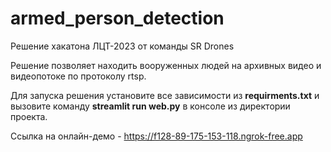 # armed_person_detection

Решение хакатона ЛЦТ-2023 от команды SR Drones

Решение позволяет находить вооруженных людей на архивных видео и видеопотоке по протоколу rtsp.

Для запуска решения установите все зависимости из __requirments.txt__ и вызовите команду __streamlit run web.py__ в консоле из директории проекта.

Ссылка на онлайн-демо -  https://f128-89-175-153-118.ngrok-free.app
